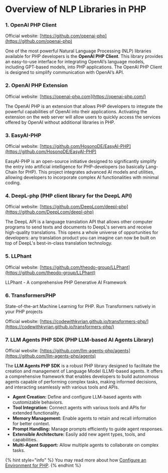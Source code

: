 # Overview of NLP Libraries in PHP

### 1. OpenAI PHP Client

Official website: [https://github.com/openai-php](https://github.com/openai-php)

One of the most powerful Natural Language Processing (NLP) libraries available for PHP developers is the **OpenAI PHP Client**. This library provides an easy-to-use interface for integrating OpenAI’s language models, including GPT-based models, into PHP applications. The OpenAI PHP Client is designed to simplify communication with OpenAI’s API.

### 2. OpenAI PHP Extension

Official website: [https://openai-php.com](https://openai-php.com/)

The OpenAI PHP is an extension that allows PHP developers to integrate the powerful capabilities of OpenAI into their applications. Activating the extension on the web server will allow users to quickly access the services offered by OpenAI without additional libraries in PHP.

### 3. EasyAI-PHP

Official website: [https://github.com/HosonoDE/EasyAI-PHP](https://github.com/HosonoDE/EasyAI-PHP)

EasyAI-PHP is an open-source initiative designed to significantly simplify the entry into artificial intelligence for PHP-developers (so basically Lang-Chain for PHP). This project integrates advanced AI models and utilities, allowing developers to incorporate complex AI functionalities with minimal coding.

### 4. DeepL-php (PHP client library for the DeepL API)

Official website: [https://github.com/DeepLcom/deepl-php](https://github.com/DeepLcom/deepl-php)

The DeepL API is a language translation API that allows other computer programs to send texts and documents to DeepL's servers and receive high-quality translations. This opens a whole universe of opportunities for developers: any translation product you can imagine can now be built on top of DeepL's best-in-class translation technology.

### 5. LLPhant

Official website: [https://github.com/theodo-group/LLPhant](https://github.com/theodo-group/LLPhant)

LLPhant - A comprehensive PHP Generative AI Framework

### 6. TransformersPHP

State-of-the-art Machine Learning for PHP. Run Transformers natively in your PHP projects

Official website: [https://codewithkyrian.github.io/transformers-php/](https://codewithkyrian.github.io/transformers-php/)

### 7. LLM Agents PHP SDK **(PHP LLM-based AI Agents Library)**

Official website: [https://github.com/llm-agents-php/agents](https://github.com/llm-agents-php/agents)

The **LLM Agents PHP SDK** is a robust PHP library designed to facilitate the creation and management of Language Model (LLM)-based agents. It offers a comprehensive framework that enables developers to build autonomous agents capable of performing complex tasks, making informed decisions, and interacting seamlessly with various tools and APIs.

* **Agent Creation:** Define and configure LLM-based agents with customizable behaviors.
* **Tool Integration:** Connect agents with various tools and APIs for extended functionality.
* **Memory Management:** Enable agents to retain and recall information for better context.
* **Prompt Handling:** Manage prompts efficiently to guide agent responses.
* **Extensible Architecture:** Easily add new agent types, tools, and capabilities.
* **Multi-Agent Support:** Allow multiple agents to collaborate on complex tasks.

{% hint style="info" %}
You may read more about how [Configure an Environment for PHP](../../en/machine-learning/ml-capabilities-in-php/configuring-an-environment-for-php/).
{% endhint %}
